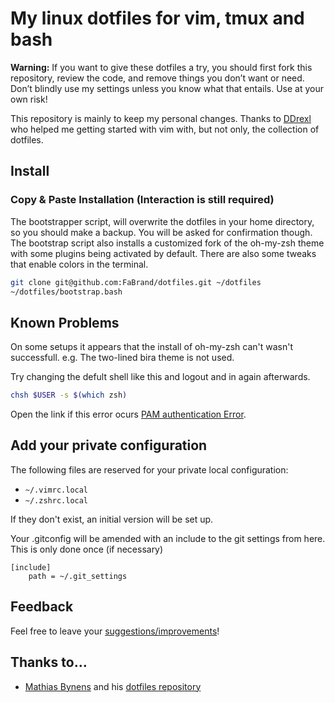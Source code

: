 # My linux dotfiles for vim, tmux and bash

**Warning:** If you want to give these dotfiles a try, you should first fork
this repository, review the code, and remove things you don’t want or need.
Don’t blindly use my settings unless you know what that entails. Use at your
own risk!

This repository is mainly to keep my personal changes.
Thanks to [DDrexl](https://github.com/ddrexl) who helped me getting started with vim
with, but not only, the collection of dotfiles.

## Install
### Copy & Paste Installation (Interaction is still required)
The bootstrapper script, will overwrite the dotfiles in your home directory, so you should make a backup.
You will be asked for confirmation though.
The bootstrap script also installs a customized fork of the oh-my-zsh theme with some plugins being activated by default.
There are also some tweaks that enable colors in the terminal.

```bash
git clone git@github.com:FaBrand/dotfiles.git ~/dotfiles
~/dotfiles/bootstrap.bash
```

## Known Problems

On some setups it appears that the install of oh-my-zsh can't wasn't successfull.
e.g. The two-lined bira theme is not used.

Try changing the defult shell like this and logout and in again afterwards.
```bash
chsh $USER -s $(which zsh)
```
Open the link if this error ocurs [PAM authentication Error](https://www.google.de/search?q=ubuntu+chsh+pam+authentication+failure).


## Add your private configuration

The following files are reserved for your private local configuration:
 - `~/.vimrc.local`
 - `~/.zshrc.local`

If they don't exist, an initial version will be set up.

Your .gitconfig will be amended with an include to the git settings from here.
This is only done once (if necessary)
```
[include]
    path = ~/.git_settings
```

## Feedback

Feel free to leave your [suggestions/improvements](https://github.com/FaBrand/dotfiles/issues)!

## Thanks to…

* [Mathias Bynens](https://mathiasbynens.be/) and his [dotfiles repository](https://github.com/mathiasbynens/dotfiles)

